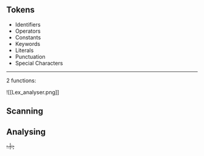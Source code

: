 
## Tokens
- Identifiers
- Operators
- Constants
- Keywords 
- Literals
- Punctuation
- Special Characters

---

2 functions:

![[Lex_analyser.png]]
## Scanning
## Analysing

~~:.|:;~~

